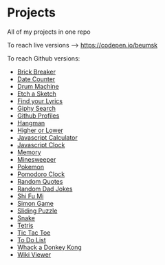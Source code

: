 # Projects
All of my projects in one repo

To reach live versions --> https://codepen.io/beumsk

To reach Github versions:

  <ul>
    <li><a href="https://beumsk.github.io/Projects/brick-breaker" target="_blank">Brick Breaker</a></li>
    <li><a href="https://beumsk.github.io/Projects/date-counter" target="_blank">Date Counter</a></li>
    <li><a href="https://beumsk.github.io/Projects/drum-machine" target="_blank">Drum Machine</a></li>
    <li><a href="https://beumsk.github.io/Projects/etch-a-sketch" target="_blank">Etch a Sketch</a></li>
    <li><a href="https://beumsk.github.io/Projects/find-your-lyrics" target="_blank">Find your Lyrics</a></li>
    <li><a href="https://beumsk.github.io/Projects/giphy-search/" target="_blank">Giphy Search</a></li>
    <li><a href="https://beumsk.github.io/Projects/github-profiles" target="_blank">Github Profiles</a></li>
    <li><a href="https://beumsk.github.io/Projects/hangman" target="_blank">Hangman</a></li>
    <li><a href="https://beumsk.github.io/Projects/higher-or-lower" target="_blank">Higher or Lower</a></li>
    <li><a href="https://beumsk.github.io/Projects/javascript-calculator" target="_blank">Javascript Calculator</a></li>
    <li><a href="https://beumsk.github.io/Projects/javascript-clock" target="_blank">Javascript Clock</a></li>
    <li><a href="https://beumsk.github.io/Projects/memory" target="_blank">Memory</a></li>
    <li><a href="https://beumsk.github.io/Projects/minesweeper" target="_blank">Minesweeper</a></li>
    <li><a href="https://beumsk.github.io/Projects/pokemon" target="_blank">Pokemon</a></li>
    <li><a href="https://beumsk.github.io/Projects/pomodoro-clock" target="_blank">Pomodoro Clock</a></li>
    <li><a href="https://beumsk.github.io/Projects/random-quotes" target="_blank">Random Quotes</a></li>
    <li><a href="https://beumsk.github.io/Projects/random-dad-jokes" target="_blank">Random Dad Jokes</a></li>
    <li><a href="https://beumsk.github.io/Projects/shi-fu-mi" target="_blank">Shi Fu Mi</a></li>
    <li><a href="https://beumsk.github.io/Projects/simon-game" target="_blank">Simon Game</a></li>
    <li><a href="https://beumsk.github.io/Projects/sliding-puzzle" target="_blank">Sliding Puzzle</a></li>
    <li><a href="https://beumsk.github.io/Projects/snake" target="_blank">Snake</a></li>
    <li><a href="https://beumsk.github.io/Projects/tetris" target="_blank">Tetris</a></li>
    <li><a href="https://beumsk.github.io/Projects/tic-tac-toe" target="_blank">Tic Tac Toe</a></li>
    <li><a href="https://beumsk.github.io/Projects/to-do-list" target="_blank">To Do List</a></li>
    <li><a href="https://beumsk.github.io/Projects/whack-a-donkey-kong/" target="_blank">Whack a Donkey Kong</a></li>
    <li><a href="https://beumsk.github.io/Projects/wiki-viewer" target="_blank">Wiki Viewer</a></li>
    <!-- <li><a href="https://beumsk.github.io/Projects/" target="_blank">title</a></li> -->
  </ul>
